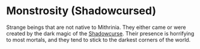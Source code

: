 # Monstrosity (Shadowcursed)

Strange beings that are not native to Mithrinia. They either came or were created by the dark magic of the [Shadowcurse](../../../Game%20Procedures/Hazards/Shadowcurse.md). Their presence is horrifying to most mortals, and they tend to stick to the darkest corners of the world.
